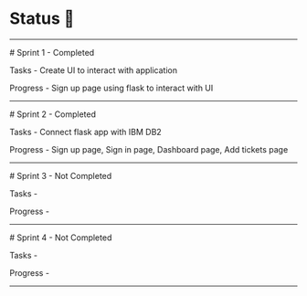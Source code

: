 # Status 📝
<hr>
# Sprint 1 - Completed

  Tasks    - Create UI to interact with application
  
  Progress - Sign up page using flask to interact with UI
  
<hr>
# Sprint 2 - Completed

  Tasks    - Connect flask app with IBM DB2
  
  Progress - Sign up page, Sign in page, Dashboard page, Add tickets page

<hr>
# Sprint 3 - Not Completed

  Tasks    - 
  
  Progress - 
  
  <hr>
# Sprint 4 - Not  Completed

  Tasks    - 
  
  Progress - 
<hr>
